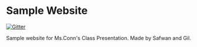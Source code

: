 # Sample Website
[![Gitter](https://img.shields.io/badge/chat-on%20gitter-blue.svg)](https://gitter.im/Samplesafan41)

Sample website for Ms.Conn's Class Presentation. Made by Safwan and Gil.
